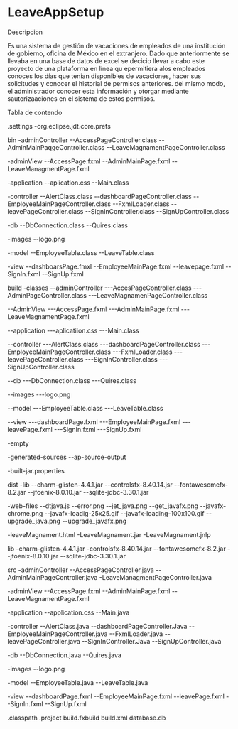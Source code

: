 # LeaveAppSetup


Descripcion

Es una sistema de gestión de vacaciones de empleados de una institución de gobierno, oficina de México en el extranjero.
Dado que anteriormente se llevaba en una base de datos de excel se decicio llevar a cabo este proyecto de una plataforma en línea qu epermitiera  alos empleados conoces los días que tenian disponibles de vacaciones, hacer sus solicitudes y conocer el historial de permisos anteriores. del mismo modo, el administrador conocer esta información y otorgar mediante sautorizaaciones en el sistema de estos permisos.

Tabla de contendo

.settings
-org.eclipse.jdt.core.prefs

bin
-adminController
--AccessPageController.class
--AdminMainPaqgeController.class
--LeaveMagnamentPageController.class

-adminView
--AccessPage.fxml
--AdminMainPage.fxml
--LeaveManagmentPage.fxml

-application
--aplication.css
--Main.class

-controller
--AlertClass.class
--dashboardPageController.class
--EmployeeMainPageController.class
--FxmlLoader.class
--leavePageController.class
--SignInController.class
--SignUpController.class

-db
--DbConnection.class
--Quires.class

-images
--logo.png

-model
--EmployeeTable.class
--LeaveTable.class

-view
--dashboarsPage.fmxl
--EmployeeMainPage.fxml
--leavepage.fxml
--SignIn.fxml
--SignUp.fxml

build
-classes
--adminController
---AccesPageController.class
---AdminPageController.class
---LeaveMagnamenPageController.class

--AdminView
---AccessPage.fxml
---AdminMainPage.fxml
---LeaveMagnamentPage.fxml

--application
---aplicatiion.css
---Main.class

--controller
---AlertClass.class
---dashboardPageController.class
---EmployeeMainPageController.class
---FxmlLoader.class
---leavePageController.class
---SignInController.class
---SignUpController.class

--db
---DbConnection.class
---Quires.class

--images
---logo.png

--model
---EmployeeTable.class
---LeaveTable.class

--view
---dashboardPage.fxml
---EmployeeMainPage.fxml
---leavePage.fxml
---SignIn.fxml
---SignUp.fxml

-empty

-generated-sources
--ap-source-output

-built-jar.properties


dist
-lib
--charm-glisten-4.4.1.jar
--controlsfx-8.40.14.jsr
--fontawesomefx-8.2.jar
--jfoenix-8.0.10.jar
--sqlite-jdbc-3.30.1.jar

-web-files
--dtjava.js
--error.png
--jet_java.png
--get_javafx.png
--javafx-chrome.png
--javafx-loadig-25x25.gif
--javafx-loading-100x100.gif
--upgrade_java.png
--upgrade_javafx.png

-leaveMagnament.html
-LeaveMagnament.jar
-LeaveMagnament.jnlp

lib
-charm-glisten-4.4.1.jar
-controlsfx-8.40.14.jar
--fontawesomefx-8.2.jar
--jfoenix-8.0.10.jar
--sqlite-jdbc-3.30.1.jar

src
-adminController
--AccessPageController.java
--AdminMainPageController.java
-LeaveManagmentPageController.java

-adminView
--AccessPage.fxml
--AdminMainPage.fxml
--LeaveMagnamentPage.fxml

-application
--application.css
--Main.java

-controller
--AlertClass.java
--dashboardPageController.Java
--EmployeeMainPageController.java
--FxmlLoader.java
--leavePageController.java
--SignInController.Java
--SignUpController.java

-db
--DbConnection.java
--Quires.java

-images
--logo.png

-model
--EmployeeTable.java
--LeaveTable.java

-view
--dashboardPage.fxml
--EmployeeMainPage.fxml
--leavePage.fxml
--SignIn.fxml
--SignUp.fxml

.classpath
.project
build.fxbuild
build.xml
database.db









